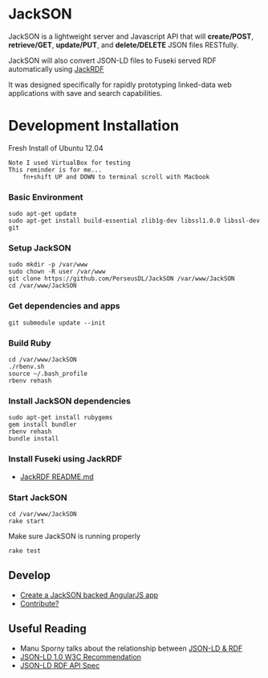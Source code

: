 # JackSON
JackSON is a lightweight server and Javascript API that will **create/POST**, **retrieve/GET**, **update/PUT**, and **delete/DELETE** JSON files RESTfully.

JackSON will also convert JSON-LD files to Fuseki served RDF automatically using [JackRDF](http://github.com/caesarfeta/jackrdf)

It was designed specifically for rapidly prototyping linked-data web applications with save and search capabilities.

# Development Installation

Fresh Install of Ubuntu 12.04

	Note I used VirtualBox for testing
	This reminder is for me...
		fn+shift UP and DOWN to terminal scroll with Macbook

### Basic Environment

	sudo apt-get update
	sudo apt-get install build-essential zlib1g-dev libssl1.0.0 libssl-dev git 

### Setup JackSON

	sudo mkdir -p /var/www
	sudo chown -R user /var/www
	git clone https://github.com/PerseusDL/JackSON /var/www/JackSON
	cd /var/www/JackSON

### Get dependencies and apps

	git submodule update --init

### Build Ruby

	cd /var/www/JackSON
	./rbenv.sh
	source ~/.bash_profile
	rbenv rehash

### Install JackSON dependencies

	sudo apt-get install rubygems
	gem install bundler
	rbenv rehash
	bundle install

### Install Fuseki using JackRDF

* [JackRDF README.md](https://github.com/PerseusDL/JackRDF/blob/master/README.md)

### Start JackSON

	cd /var/www/JackSON
	rake start

Make sure JackSON is running properly

	rake test

## Develop
* [Create a JackSON backed AngularJS app](docs/APP.md)
* [Contribute?](docs/DEVELOP.md)

## Useful Reading
* Manu Sporny talks about the relationship between [JSON-LD &amp; RDF](http://manu.sporny.org/2014/json-ld-origins-2/)
* [JSON-LD 1.0 W3C Recommendation](http://www.w3.org/TR/json-ld/)
* [JSON-LD RDF API Spec](http://json-ld.org/spec/latest/json-ld-rdf/)